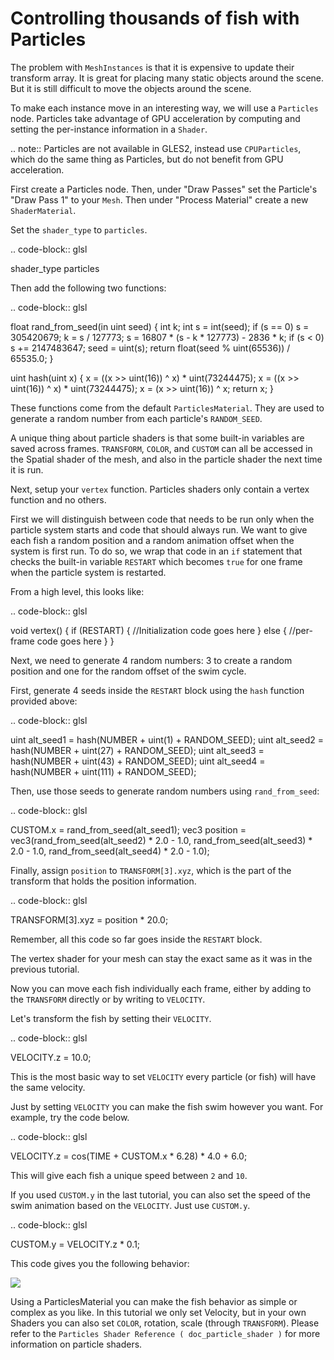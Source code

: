 

Controlling thousands of fish with Particles
============================================

The problem with `MeshInstances` is that it is expensive to
update their transform array. It is great for placing many static objects around the
scene. But it is still difficult to move the objects around the scene.

To make each instance move in an interesting way, we will use a
`Particles` node. Particles take advantage of GPU acceleration
by computing and setting the per-instance information in a `Shader`.

.. note:: Particles are not available in GLES2, instead use `CPUParticles`,
          which do the same thing as Particles, but do not benefit from GPU acceleration.

First create a Particles node. Then, under "Draw Passes" set the Particle's "Draw Pass 1" to your
`Mesh`. Then under "Process Material" create a new
`ShaderMaterial`.

Set the `shader_type` to `particles`.

.. code-block:: glsl

  shader_type particles

Then add the following two functions:

.. code-block:: glsl

  float rand_from_seed(in uint seed) {
    int k;
    int s = int(seed);
    if (s == 0)
      s = 305420679;
    k = s / 127773;
    s = 16807 * (s - k * 127773) - 2836 * k;
    if (s < 0)
      s += 2147483647;
    seed = uint(s);
    return float(seed % uint(65536)) / 65535.0;
  }

  uint hash(uint x) {
    x = ((x >> uint(16)) ^ x) * uint(73244475);
    x = ((x >> uint(16)) ^ x) * uint(73244475);
    x = (x >> uint(16)) ^ x;
    return x;
  }

These functions come from the default `ParticlesMaterial`.
They are used to generate a random number from each particle's `RANDOM_SEED`.

A unique thing about particle shaders is that some built-in variables are saved across frames.
`TRANSFORM`, `COLOR`, and `CUSTOM` can all be accessed in the Spatial shader of the mesh, and
also in the particle shader the next time it is run.

Next, setup your `vertex` function. Particles shaders only contain a vertex function
and no others.

First we will distinguish between code that needs to be run only when the particle system starts
and code that should always run. We want to give each fish a random position and a random animation
offset when the system is first run. To do so, we wrap that code in an `if` statement that checks the
built-in variable `RESTART` which becomes `true` for one frame when the particle system is restarted.

From a high level, this looks like:

.. code-block:: glsl

  void vertex() {
    if (RESTART) {
      //Initialization code goes here
    } else {
      //per-frame code goes here
    }
  }

Next, we need to generate 4 random numbers: 3 to create a random position and one for the random
offset of the swim cycle.

First, generate 4 seeds inside the `RESTART` block using the `hash` function provided above:

.. code-block:: glsl

  uint alt_seed1 = hash(NUMBER + uint(1) + RANDOM_SEED);
  uint alt_seed2 = hash(NUMBER + uint(27) + RANDOM_SEED);
  uint alt_seed3 = hash(NUMBER + uint(43) + RANDOM_SEED);
  uint alt_seed4 = hash(NUMBER + uint(111) + RANDOM_SEED);

Then, use those seeds to generate random numbers using `rand_from_seed`:

.. code-block:: glsl

  CUSTOM.x = rand_from_seed(alt_seed1);
  vec3 position = vec3(rand_from_seed(alt_seed2) * 2.0 - 1.0,
                       rand_from_seed(alt_seed3) * 2.0 - 1.0,
                       rand_from_seed(alt_seed4) * 2.0 - 1.0);

Finally, assign `position` to `TRANSFORM[3].xyz`, which is the part of the transform that holds
the position information.

.. code-block:: glsl

  TRANSFORM[3].xyz = position * 20.0;

Remember, all this code so far goes inside the `RESTART` block.

The vertex shader for your mesh can stay the exact same as it was in the previous tutorial.

Now you can move each fish individually each frame, either by adding to the `TRANSFORM` directly
or by writing to `VELOCITY`.

Let's transform the fish by setting their `VELOCITY`.

.. code-block:: glsl

  VELOCITY.z = 10.0;

This is the most basic way to set `VELOCITY` every particle (or fish) will have the same velocity.

Just by setting `VELOCITY` you can make the fish swim however you want. For example, try the code
below.

.. code-block:: glsl

  VELOCITY.z = cos(TIME + CUSTOM.x * 6.28) * 4.0 + 6.0;

This will give each fish a unique speed between `2` and `10`.

If you used `CUSTOM.y` in the last tutorial, you can also set the speed of the swim animation based
on the `VELOCITY`. Just use `CUSTOM.y`.

.. code-block:: glsl

  CUSTOM.y = VELOCITY.z * 0.1;

This code gives you the following behavior:

![](img/scene.gif)

Using a ParticlesMaterial you can make the fish behavior as simple or complex as you like. In this
tutorial we only set Velocity, but in your own Shaders you can also set `COLOR`, rotation, scale
(through `TRANSFORM`). Please refer to the `Particles Shader Reference ( doc_particle_shader )`
for more information on particle shaders.
